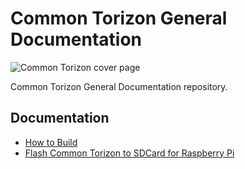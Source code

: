 # Common Torizon General Documentation

![Common Torizon cover page](https://github.com/commontorizon/Documentation/raw/main/assets/img/commonTorizonCore800.png?raw=true)

Common Torizon General Documentation repository.

## Documentation

- [How to Build](./BUILDING.md)
- [Flash Common Torizon to SDCard for Raspberry Pi](./FLASH-RPI.md)
